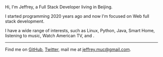 <AboutMe />

Hi, I'm Jeffrey, a Full Stack Developer living in Beijing.


I started programming 2020 years ago and now I'm focused on Web full stack development.

I have a wide range of interests, such as Linux, Python, Java, Smart Home, listening to music, Watch American TV, and .


***

Find me on [GitHub](https://github.com/Jeffrey-mu), [Twitter](https://www.twitter.com/jeffrey75755118), mail me at [jeffrey.muc@gmail.com](mailto:me@hanlee.co).
